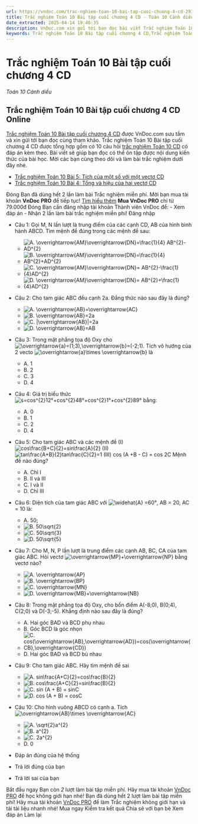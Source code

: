 ```yaml
---
url: https://vndoc.com/trac-nghiem-toan-10-bai-tap-cuoi-chuong-4-cd-291075
title: Trắc nghiệm Toán 10 Bài tập cuối chương 4 CD - Toán 10 Cánh diều - VnDoc.com
date_extracted: 2025-04-14 19:46:35
description: VnDoc.com xin gửi tới bạn đọc bài viết Trắc nghiệm Toán 10 Bài tập cuối chương 4 CD. Mời các bạn cùng tham khảo chi tiết.
keywords: Trắc nghiệm Toán 10 Bài tập cuối chương 4 CD,Trắc nghiệm Toán 10,Bài tập cuối chương 4,trắc nghiệm toán 10 Cd,toán 10,toán 10 CD,Hệ thức lượng trong tam giác,Vectơ
---
```


# Trắc nghiệm Toán 10 Bài tập cuối chương 4 CD
 _Toán 10 Cánh diều_
## Trắc nghiệm Toán 10 Bài tập cuối chương 4 CD Online
[Trắc nghiệm Toán 10 Bài tập cuối chương 4 CD](<https://vndoc.com/trac-nghiem-toan-10-bai-tap-cuoi-chuong-4-cd-291075>) được VnDoc.com sưu tầm và xin gửi tới bạn đọc cùng tham khảo.
Trắc nghiệm Toán 10 Bài tập cuối chương 4 CD được tổng hợp gồm có 10 câu hỏi [trắc nghiệm Toán 10 CD](<https://vndoc.com/trac-nghiem-toan-10-cd>) có đáp án kèm theo. Bài viết sẽ giúp bạn đọc có thể ôn tập được nội dung kiến thức của bài học. Mời các bạn cùng theo dõi và làm bài trắc nghiệm dưới đây nhé.
  * [Trắc nghiệm Toán 10 Bài 5: Tích của một số với một vectơ CD](<https://vndoc.com/trac-nghiem-toan-10-bai-5-tich-cua-mot-so-voi-mot-vecto-cd-291016>)
  * [Trắc nghiệm Toán 10 Bài 4: Tổng và hiệu của hai vectơ CD](<https://vndoc.com/trac-nghiem-toan-10-bai-4-tong-va-hieu-cua-hai-vecto-cd-291010>)

Đóng
Bạn đã dùng hết 2 lần làm bài Trắc nghiệm miễn phí. Mời bạn mua tài khoản **VnDoc PRO** để tiếp tục\! [Tìm hiểu thêm](</pro>)
**Mua VnDoc PRO** chỉ từ 79.000đ
Đóng
Bạn cần đăng nhập tài khoản Thành viên VnDoc để:
\- Xem đáp án
\- Nhận 2 lần làm bài trắc nghiệm miễn phí\!
Đăng nhập 
  * Câu 1:
Gọi M, N lần lượt là trung điểm của các cạnh CD, AB của hình bình hành ABCD. Tìm mệnh đề đúng trong các mệnh đề sau:
    * ![A. \\overrightarrow{AM}\\overrightarrow{DN}=\\frac{1}{4} AB^{2}-AD^{2}](https://tex.vdoc.vn?tex=A.%20%5Coverrightarrow%7BAM%7D%5Coverrightarrow%7BDN%7D%3D%5Cfrac%7B1%7D%7B4%7D%20AB%5E%7B2%7D-AD%5E%7B2%7D)
    * ![B. \\overrightarrow{AM}\\overrightarrow{DN}=\\frac{1}{4} AB^{2}+AD^{2}](https://tex.vdoc.vn?tex=B.%20%5Coverrightarrow%7BAM%7D%5Coverrightarrow%7BDN%7D%3D%5Cfrac%7B1%7D%7B4%7D%20AB%5E%7B2%7D%2BAD%5E%7B2%7D)
    * ![C. \\overrightarrow{AM}\\overrightarrow{DN}= AB^{2}-\\frac{1}{4}AD^{2}](https://tex.vdoc.vn?tex=C.%20%5Coverrightarrow%7BAM%7D%5Coverrightarrow%7BDN%7D%3D%20AB%5E%7B2%7D-%5Cfrac%7B1%7D%7B4%7DAD%5E%7B2%7D)
    * ![D. \\overrightarrow{AM}\\overrightarrow{DN}= AB^{2}+\\frac{1}{4}AD^{2}](https://tex.vdoc.vn?tex=D.%20%5Coverrightarrow%7BAM%7D%5Coverrightarrow%7BDN%7D%3D%20AB%5E%7B2%7D%2B%5Cfrac%7B1%7D%7B4%7DAD%5E%7B2%7D)
  * Câu 2:
Cho tam giác ABC đều cạnh 2a. Đẳng thức nào sau đây là đúng?
    * ![A. \\overrightarrow{AB}=\\overrightarrow{AC}](https://tex.vdoc.vn?tex=A.%20%5Coverrightarrow%7BAB%7D%3D%5Coverrightarrow%7BAC%7D)
    * ![B. \\overrightarrow{AB}=2a](https://tex.vdoc.vn?tex=B.%20%5Coverrightarrow%7BAB%7D%3D2a)
    * ![C. |\\overrightarrow{AB}|=2a](https://tex.vdoc.vn?tex=C.%20%7C%5Coverrightarrow%7BAB%7D%7C%3D2a)
    * ![D. \\overrightarrow{AB}=AB](https://tex.vdoc.vn?tex=D.%20%5Coverrightarrow%7BAB%7D%3DAB)
  * Câu 3:
Trong mặt phẳng tọa độ Oxy cho ![\\overrightarrow{a}=\(1;3\),\\overrightarrow{b}=\(-2;1\)](https://tex.vdoc.vn?tex=%5Coverrightarrow%7Ba%7D%3D\(1%3B3\)%2C%5Coverrightarrow%7Bb%7D%3D\(-2%3B1\)). Tích vô hướng của 2 vecto ![\\overrightarrow{a}\\times \\overrightarrow{b}](https://tex.vdoc.vn?tex=%5Coverrightarrow%7Ba%7D%5Ctimes%20%5Coverrightarrow%7Bb%7D) là
    * A. 1
    * B. 2
    * C. 3
    * D. 4
  * Câu 4:
Giá trị biểu thức ![s=cos^{2}12°+cos^{2}48°+cos^{2}1°+cos^{2}89°](https://tex.vdoc.vn?tex=s%3Dcos%5E%7B2%7D12%C2%B0%2Bcos%5E%7B2%7D48%C2%B0%2Bcos%5E%7B2%7D1%C2%B0%2Bcos%5E%7B2%7D89%C2%B0) bằng:
    * A. 0
    * B. 1
    * C. 2
    * D. 4
  * Câu 5:
Cho tam giác ABC và các mệnh đề
\(I\) ![cos\\frac{B+C}{2}=sin\\frac{A}{2}](https://tex.vdoc.vn?tex=cos%5Cfrac%7BB%2BC%7D%7B2%7D%3Dsin%5Cfrac%7BA%7D%7B2%7D)
\(II\) ![tan\\frac{A+B}{2}tan\\frac{C}{2}=1](https://tex.vdoc.vn?tex=tan%5Cfrac%7BA%2BB%7D%7B2%7Dtan%5Cfrac%7BC%7D%7B2%7D%3D1)
\(III\) cos \(A +B - C\) = cos 2C
Mệnh đề nào đúng?
    * A. Chỉ I
    * B. II và III
    * C. I và II
    * D. Chỉ III
  * Câu 6:
Diện tích của tam giác ABC với ![\\widehat{A} =60°](https://tex.vdoc.vn?tex=%5Cwidehat%7BA%7D%20%3D60%C2%B0), AB = 20, AC = 10 là:
    * A. 50;
    * ![B. 50\\sqrt{2}](https://tex.vdoc.vn?tex=B.%2050%5Csqrt%7B2%7D)
    * ![C. 50\\sqrt{3}](https://tex.vdoc.vn?tex=C.%2050%5Csqrt%7B3%7D)
    * ![D. 50\\sqrt{5}](https://tex.vdoc.vn?tex=D.%2050%5Csqrt%7B5%7D)
  * Câu 7:
Cho M, N, P lần lượt là trung điểm các cạnh AB, BC, CA của tam giác ABC. Hỏi vectơ ![\\overrightarrow{MP}+\\overrightarrow{NP}](https://tex.vdoc.vn?tex=%5Coverrightarrow%7BMP%7D%2B%5Coverrightarrow%7BNP%7D) bằng vectơ nào?
    * ![A. \\overrightarrow{AP}](https://tex.vdoc.vn?tex=A.%20%5Coverrightarrow%7BAP%7D)
    * ![B. \\overrightarrow{BP}](https://tex.vdoc.vn?tex=B.%20%5Coverrightarrow%7BBP%7D)
    * ![C. \\overrightarrow{MN}](https://tex.vdoc.vn?tex=C.%20%5Coverrightarrow%7BMN%7D)
    * ![D. \\overrightarrow{MB}+\\overrightarrow{NB}](https://tex.vdoc.vn?tex=D.%20%5Coverrightarrow%7BMB%7D%2B%5Coverrightarrow%7BNB%7D)
  * Câu 8:
Trong mặt phẳng tọa độ Oxy, cho bốn điểm A\(-8;0\), B\(0;4\), C\(2;0\) và D\(-3;-5\). Khẳng định nào sau đây là đúng?
    * A. Hai góc BAD và BCD phụ nhau
    * B. Góc BCD là góc nhọn
    * ![C. cos\(\\overrightarrow{AB},\\overrightarrow{AD}\)=cos\(\\overrightarrow{CB},\\overrightarrow{CD}\)](https://tex.vdoc.vn?tex=C.%20cos\(%5Coverrightarrow%7BAB%7D%2C%5Coverrightarrow%7BAD%7D\)%3Dcos\(%5Coverrightarrow%7BCB%7D%2C%5Coverrightarrow%7BCD%7D\))
    * D. Hai góc BAD và BCD bù nhau
  * Câu 9:
Cho tam giác ABC. Hãy tìm mệnh đề sai
    * ![A. sin\\frac{A+C}{2}=cos\\frac{B}{2}](https://tex.vdoc.vn?tex=A.%20sin%5Cfrac%7BA%2BC%7D%7B2%7D%3Dcos%5Cfrac%7BB%7D%7B2%7D)
    * ![B. cos\\frac{A+C}{2}=sin\\frac{B}{2}](https://tex.vdoc.vn?tex=B.%20cos%5Cfrac%7BA%2BC%7D%7B2%7D%3Dsin%5Cfrac%7BB%7D%7B2%7D)
    * ![C. sin \(A + B\) = sinC](https://tex.vdoc.vn?tex=C.%20sin%20\(A%20%2B%20B\)%20%3D%20sinC)
    * ![D. cos \(A + B\) = cosC](https://tex.vdoc.vn?tex=D.%20cos%20\(A%20%2B%20B\)%20%3D%20cosC)
  * Câu 10:
Cho hình vuông ABCD có cạnh a. Tích ![\\overrightarrow{AB}\\times \\overrightarrow{AC}](https://tex.vdoc.vn?tex=%5Coverrightarrow%7BAB%7D%5Ctimes%20%5Coverrightarrow%7BAC%7D)
    * ![A. \\sqrt{2}a^{2}](https://tex.vdoc.vn?tex=A.%20%5Csqrt%7B2%7Da%5E%7B2%7D)
    * ![B. a^{2}](https://tex.vdoc.vn?tex=B.%20a%5E%7B2%7D)
    * ![C. 2a^{2}](https://tex.vdoc.vn?tex=C.%202a%5E%7B2%7D)
    * D. 0

  * Đáp án đúng của hệ thống
  * Trả lời đúng của bạn
  * Trả lời sai của bạn

Bắt đầu ngay
Bạn còn _2_ lượt làm bài tập miễn phí. Hãy mua tài khoản [VnDoc PRO](</pro>) để học không giới hạn nhé\!  Bạn đã dùng hết 2 lượt làm bài tập miễn phí\! Hãy mua tài khoản [VnDoc PRO](</pro>) để làm Trắc nghiệm không giới hạn và tải tài liệu nhanh nhé\!  Mua ngay
Kiểm tra kết quả Chia sẻ với bạn bè Xem đáp án Làm lại
